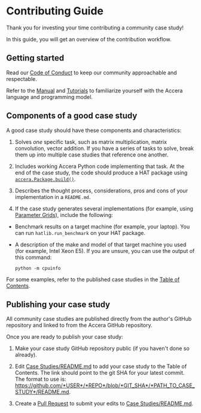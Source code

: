 [//]: # (Project: Accera)
[//]: # (Version: v1.2.4)

# Contributing Guide

Thank you for investing your time contributing a community case study!

In this guide, you will get an overview of the contribution workflow.

## Getting started

Read our [Code of Conduct](https://github.com/microsoft/Accera/raw/main/CODE_OF_CONDUCT.md) to keep our community approachable and respectable.

Refer to the [Manual](../Manual/00%20Introduction.md) and [Tutorials](../Tutorials/README.md) to familiarize yourself with the Accera language and programming model.

## Components of a good case study

A good case study should have these components and characteristics:

1. Solves *one* specific task, such as matrix multiplication, matrix convolution, vector addition. If you have a series of tasks to solve, break them up into multiple case studies that reference one another.

2. Includes working Accera Python code implementing that task. At the end of the case study, the code should produce a HAT package using [`accera.Package.build()`](../Manual/10%20Packages.md).

3. Describes the thought process, considerations, pros and cons of your implementation in a `README.md`.

4. If the case study generates several implementations (for example, using [Parameter Grids](../Manual/09%20Parameters.md)), include the following:
  - Benchmark results on a target machine (for example, your laptop). You can run `hatlib.run_benchmark` on your HAT package.
  - A description of the make and model of that target machine you used (for example, Intel Xeon E5). If you are unsure, you can use the output of this command:

    ```shell
    python -m cpuinfo
    ```

For some examples, refer to the published case studies in the [Table of Contents](README.md).

## Publishing your case study

All community case studies are published directly from the author's GitHub repository and linked to from the Accera GitHub repository.

Once you are ready to publish your case study:
1. Make your case study GitHub repository public (if you haven't done so already).

2. Edit [Case Studies/README.md](https://github.com/microsoft/Accera/blob/main/docs/Case%20Studies/README.md) to add your case study to the Table of Contents. The link should point to the git SHA for your latest commit. The format to use is: https://github.com/*USER*/*REPO*/blob/*GIT_SHA*/*PATH_TO_CASE_STUDY*/README.md.

3. Create a [Pull Request](https://github.com/microsoft/Accera/compare) to submit your edits to [Case Studies/README.md](https://github.com/microsoft/Accera/blob/main/docs/Case%20Studies/README.md).
